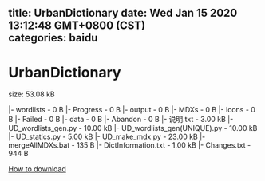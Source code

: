 
title: UrbanDictionary
date: Wed Jan 15 2020 13:12:48 GMT+0800 (CST)    
categories: baidu
---

# UrbanDictionary
size: 53.08 kB
 
 
|- wordlists - 0 B
|- Progress - 0 B
|- output - 0 B
|- MDXs - 0 B
|- Icons - 0 B
|- Failed - 0 B
|- data - 0 B
|- Abandon - 0 B
|- 说明.txt - 3.00 kB
|- UD_wordlists_gen.py - 10.00 kB
|- UD_wordlists_gen(UNIQUE).py - 10.00 kB
|- UD_statics.py - 5.00 kB
|- UD_make_mdx.py - 23.00 kB
|- mergeAllMDXs.bat - 135 B
|- DictInformation.txt - 1.00 kB
|- Changes.txt - 944 B

[How to download](https://bpcam.bemobtrk.com/go/2ceec3aa-1ca2-46d6-b9ff-aaa5c184517c?jno=202)
